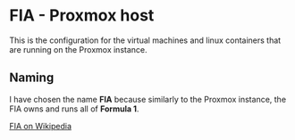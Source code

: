 # FIA - Proxmox host

This is the configuration for the virtual machines and linux containers that are running on the Proxmox instance.

## Naming

I have chosen the name __FIA__ because similarly to the Proxmox instance, the FIA owns and runs all of __Formula 1__.

[FIA on Wikipedia](https://en.wikipedia.org/wiki/F%C3%A9d%C3%A9ration_Internationale_de_l%27Automobile)